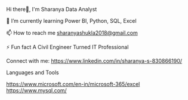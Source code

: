 Hi there👋, I'm Sharanya
Data Analyst


🌱 I’m currently learning Power BI, Python, SQL, Excel

📫 How to reach me sharanyashukla2018@gmail.com

⚡ Fun fact A Civil Engineer Turned IT Professional

Connect with me:
https://www.linkedin.com/in/sharanya-s-830866190/

Languages and Tools

https://www.microsoft.com/en-in/microsoft-365/excel
https://www.mysql.com/
